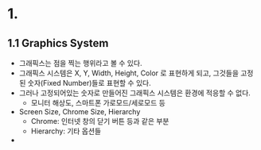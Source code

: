 # 1.
## 1.1 Graphics System
- 그래픽스는 점을 찍는 행위라고 볼 수 있다.
- 그래픽스 시스템은 X, Y, Width, Height, Color 로 표현하게 되고, 그것들을 고정된 숫자(Fixed Number)들로 표현할 수 있다.
- 그러나 고정되어있는 숫자로 만들어진 그래픽스 시스템은 환경에 적응할 수 없다.
	- 모니터 해상도, 스마트폰 가로모드/세로모드 등
- Screen Size, Chrome Size, Hierarchy
	- Chrome: 인터넷 창의 닫기 버튼 등과 같은 부분
	- Hierarchy: 기타 옵션들
- 